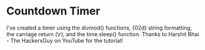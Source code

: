 # Countdown Timer
I've created a timer using the divmod() functions, {02d} string formatting, the carriage return (\r), and the time.sleep() function.
Thanks to Harshit Bhai - The HackerxGuy on YouTube for the tutorial!
